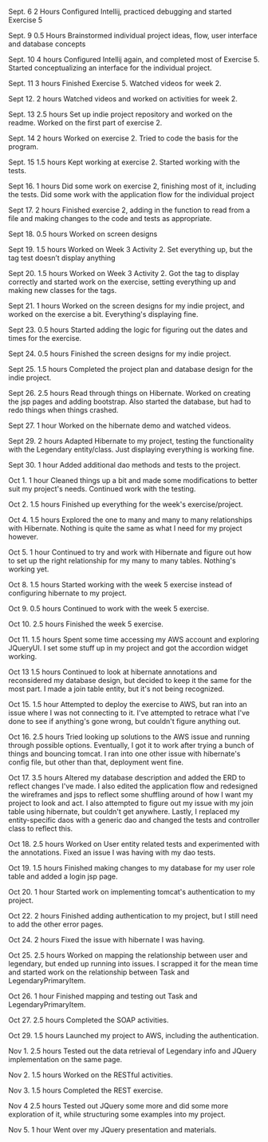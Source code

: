 Sept. 6			2 Hours
Configured Intellij, practiced debugging and started Exercise 5

Sept. 9			0.5 Hours
Brainstormed individual project ideas, flow, user interface and database concepts

Sept. 10		4 hours
Configured Intellij again, and completed most of Exercise 5. Started conceptualizing an interface for the individual project. 

Sept. 11			3 hours
Finished Exercise 5. Watched videos for week 2. 

Sept 12. 		2 hours
Watched videos and worked on activities for week 2. 

Sept. 13 		2.5 hours
Set up indie project repository and worked on the readme. Worked on the first part of exercise 2. 

Sept. 14		2 hours
Worked on exercise 2. Tried to code the basis for the program. 

Sept. 15		1.5 hours
Kept working at exercise 2. Started working with the tests. 

Sept 16. 		1 hours
Did some work on exercise 2, finishing most of it, including the tests. Did some work with the application flow for the individual project

Sept 17. 		2 hours
Finished exercise 2, adding in the function to read from a file and making changes to the code and tests as appropriate. 

Sept 18. 		0.5 hours
Worked on screen designs

Sept 19. 		1.5 hours
Worked on Week 3 Activity 2. Set everything up, but the tag test doesn’t display anything

Sept 20.    1.5 hours
Worked on Week 3 Activity 2. Got the tag to display correctly and started work on the exercise, setting everything up and making new classes for the tags. 

Sept 21.  1 hours
Worked on the screen designs for my indie project, and worked on the exercise a bit. Everything's displaying fine.

Sept 23.  0.5 hours
Started adding the logic for figuring out the dates and times for the exercise. 

Sept 24.  0.5 hours
Finished the screen designs for my indie project.

Sept 25.    1.5 hours
Completed the project plan and database design for the indie project. 

Sept 26. 2.5 hours
Read through things on Hibernate. Worked on creating the jsp pages and adding bootstrap. Also started the database, but had to redo things when things crashed.

Sept 27.    1 hour
Worked on the hibernate demo and watched videos. 

Sept 29.    2 hours
Adapted Hibernate to my project, testing the functionality with the Legendary entity/class. Just displaying everything is working fine.

Sept 30.    1 hour
Added additional dao methods and tests to the project. 

Oct 1.      1 hour
Cleaned things up a bit and made some modifications to better suit my project's needs. Continued work with the testing. 

Oct 2.      1.5 hours
Finished up everything for the week's exercise/project.

Oct 4.      1.5 hours
Explored the one to many and many to many relationships with Hibernate. Nothing is quite the same as what I need for my project however.

Oct 5.      1 hour
Continued to try and work with Hibernate and figure out how to set up the right relationship for my many to many tables. Nothing's working yet.

Oct 8.      1.5 hours
Started working with the week 5 exercise instead of configuring hibernate to my project. 

Oct 9.      0.5 hours
Continued to work with the week 5 exercise.

Oct 10.     2.5 hours
Finished the week 5 exercise.

Oct 11.     1.5 hours
Spent some time accessing my AWS account and exploring JQueryUI. I set some stuff up in my project and got the accordion widget working.

Oct 13      1.5 hours
Continued to look at hibernate annotations and reconsidered my database design, but decided to keep it the same for the most part. I made a join table entity, but it's not being recognized.

Oct 15.     1.5 hour
Attempted to deploy the exercise to AWS, but ran into an issue where I was not connecting to it. I've attempted to retrace what I've done to see if anything's gone wrong, but couldn't figure anything out. 

Oct 16.     2.5 hours
Tried looking up solutions to the AWS issue and running through possible options. Eventually, I got it to work after trying a bunch of things and bouncing tomcat. I ran into one other issue with hibernate's config file, but other than that, deployment went fine. 

Oct 17.     3.5 hours
Altered my database description and added the ERD to reflect changes I've made. I also edited the application flow and redesigned the wireframes and jsps to reflect some shuffling around of how I want my project to look and act. I also attempted to figure out my issue with my join table using hibernate, but couldn't get anywhere. Lastly, I replaced my entity-specific daos with a generic dao and changed the tests and controller class to reflect this. 

Oct 18.     2.5 hours
Worked on User entity related tests and experimented with the annotations. Fixed an issue I was having with my dao tests.

Oct 19.     1.5   hours
Finished making changes to my database for my user role table and added a login jsp page. 

Oct 20.     1   hour
Started work on implementing tomcat's authentication to my project. 

Oct 22.     2 hours
Finished adding authentication to my project, but I still need to add the other error pages. 

Oct 24.     2 hours
Fixed the issue with hibernate I was having. 

Oct 25.     2.5 hours
Worked on mapping the relationship between user and legendary, but ended up running into issues. I scrapped it for the mean time and started work on the relationship between Task and LegendaryPrimaryItem. 

Oct 26.   1 hour
Finished mapping and testing out Task and LegendaryPrimaryItem. 

Oct 27.   2.5 hours
Completed the SOAP activities. 

Oct 29.   1.5 hours
Launched my project to AWS, including the authentication. 

Nov 1.  2.5 hours
Tested out the data retrieval of Legendary info and JQuery implementation on the same page. 

Nov 2. 1.5 hours
Worked on the RESTful activities. 

Nov 3. 1.5 hours
Completed the REST exercise. 

Nov 4 2.5 hours
Tested out JQuery some more and did some more exploration of it, while structuring some examples into my project. 

Nov 5. 1 hour
Went over my JQuery presentation and materials. 
